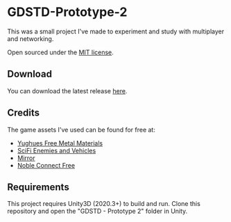 # GDSTD-Prototype-2
This was a small project I've made to experiment and study with multiplayer and networking.

Open sourced under the [MIT license](https://github.com/lcscout/GDSTD-Prototype-2/blob/main/LICENSE).

## Download
You can download the latest release [here](https://github.com/lcscout/GDSTD-Prototype-2/releases).

## Credits
The game assets I've used can be found for free at:
- [Yughues Free Metal Materials](https://assetstore.unity.com/packages/2d/textures-materials/metals/yughues-free-metal-materials-12949)
- [SciFi Enemies and Vehicles](https://assetstore.unity.com/packages/3d/characters/robots/scifi-enemies-and-vehicles-15159)
- [Mirror](https://assetstore.unity.com/packages/tools/network/mirror-129321)
- [Noble Connect Free](https://assetstore.unity.com/packages/tools/network/noble-connect-free-141599)

## Requirements
This project requires Unity3D (2020.3+) to build and run. Clone this repository and open the "GDSTD - Prototype 2" folder in Unity.
